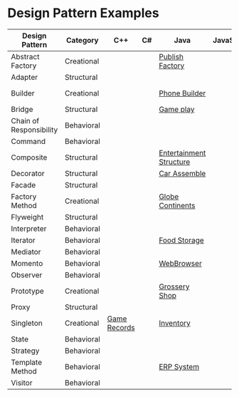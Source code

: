# Design Pattern Examples

| Design Pattern | Category | C++ | C# | Java | JavaScript | Python | Ruby |
|---|---|---|---|---|---|---|---|
| Abstract Factory | Creational |   |   | [Publish Factory](abstract-factory-java/) |   |   |   |
| Adapter | Structural |   |   |   |   |   |   |
| Builder | Creational |   |   | [Phone Builder](builder-java/) |   |   |[Construction Management](design-pattern-Ruby/builder-Ruby)|
| Bridge | Structural |   |   | [Game play](bridge-java/) |   |   |   |
| Chain of Responsibility | Behavioral |   |   |   |   |   |   |
| Command | Behavioral |   |   |   |   |   |   |
| Composite | Structural |   |   | [Entertainment Structure](composite-java/)  |   |   |   |
| Decorator | Structural |   |   | [Car Assemble](decorator-java/) |   |   |   |
| Facade | Structural |   |   |   |   |   |   |
| Factory Method | Creational |   |   | [Globe Continents](FactoryMethod-Java/)  |   |   |[Gym Membership](design-patterns-Ruby/factory-ruby)|
| Flyweight | Structural |   |   |   |   |   |   |
| Interpreter | Behavioral |   |   |   |   |   |   |
| Iterator | Behavioral |   |   |[Food Storage](iterator-java/)  |   |   |   |
| Mediator | Behavioral |   |   |   |   |   |   |
| Momento | Behavioral |   |   |[WebBrowser](momento-java/)   |   |   |   |
| Observer | Behavioral |   |   |   |   |   |   |
| Prototype | Creational |   |   | [Grossery Shop](Prototype-Java/) |   |   |[Laptop](design-patterns-Ruby/prototype-ruby)|
| Proxy | Structural |   |   |   |   |   |   |
| Singleton | Creational | [Game Records](singleton-cpp/) |   | [Inventory](singleton-java/) |   |   |   |
| State | Behavioral |   |   |   |   |   |   |
| Strategy | Behavioral |   |   |   |   |   |   |
| Template Method | Behavioral |   |   |[ERP System](template_method-java)  |   |   |   |
| Visitor | Behavioral |   |   |   |   |   |   |
